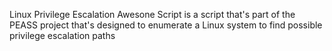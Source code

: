 Linux Privilege Escalation Awesone Script is a script that's part of the PEASS project that's designed to enumerate a Linux system to find possible privilege escalation paths 
